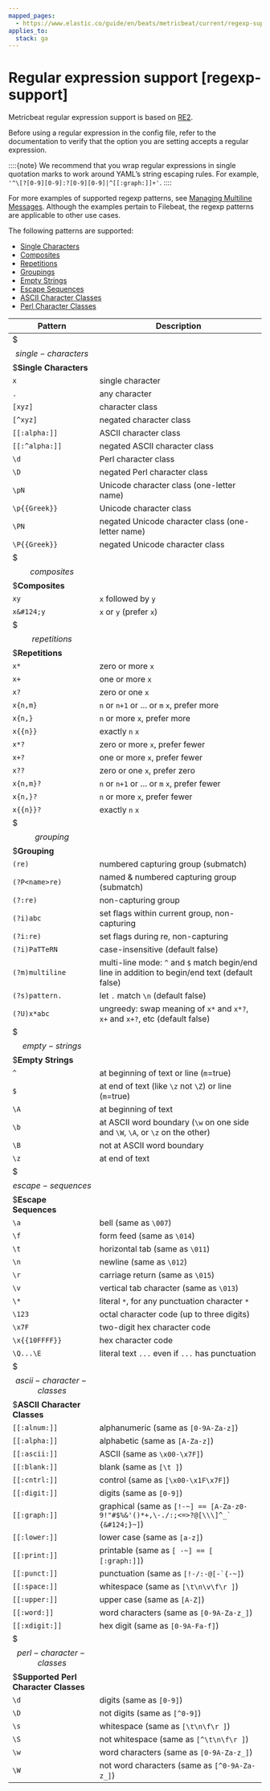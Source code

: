 ```yaml
---
mapped_pages:
  - https://www.elastic.co/guide/en/beats/metricbeat/current/regexp-support.html
applies_to:
  stack: ga
---
```


# Regular expression support [regexp-support]

Metricbeat regular expression support is based on [RE2](https://godoc.org/regexp/syntax).

Before using a regular expression in the config file, refer to the documentation to verify that the option you are setting accepts a regular expression.

::::{note}
We recommend that you wrap regular expressions in single quotation marks to work around YAML’s string escaping rules. For example, `'^\[?[0-9][0-9]:?[0-9][0-9]|^[[:graph:]]+'`.
::::


For more examples of supported regexp patterns, see [Managing Multiline Messages](/reference/filebeat/multiline-examples.md). Although the examples pertain to Filebeat, the regexp patterns are applicable to other use cases.

The following patterns are supported:

* [Single Characters](#single-characters)
* [Composites](#composites)
* [Repetitions](#repetitions)
* [Groupings](#grouping)
* [Empty Strings](#empty-strings)
* [Escape Sequences](#escape-sequences)
* [ASCII Character Classes](#ascii-character-classes)
* [Perl Character Classes](#perl-character-classes)

| Pattern | Description |
| --- | --- |
| $$$single-characters$$$**Single Characters** |  |
| `x` | single character |
| `.` | any character |
| `[xyz]` | character class |
| `[^xyz]` | negated character class |
| `[[:alpha:]]` | ASCII character class |
| `[[:^alpha:]]` | negated ASCII character class |
| `\d` | Perl character class |
| `\D` | negated Perl character class |
| `\pN` | Unicode character class (one-letter name) |
| `\p{{Greek}}` | Unicode character class |
| `\PN` | negated Unicode character class (one-letter name) |
| `\P{{Greek}}` | negated Unicode character class |
| $$$composites$$$**Composites** |  |
| `xy` | `x` followed by `y` |
| `x&#124;y` | `x` or `y` (prefer `x`) |
| $$$repetitions$$$**Repetitions** |  |
| `x*` | zero or more `x` |
| `x+` | one or more `x` |
| `x?` | zero or one `x` |
| `x{n,m}` | `n` or `n+1` or … or `m` `x`, prefer more |
| `x{n,}` | `n` or more `x`, prefer more |
| `x{{n}}` | exactly `n` `x` |
| `x*?` | zero or more `x`, prefer fewer |
| `x+?` | one or more `x`, prefer fewer |
| `x??` | zero or one `x`, prefer zero |
| `x{n,m}?` | `n` or `n+1` or … or `m` `x`, prefer fewer |
| `x{n,}?` | `n` or more `x`, prefer fewer |
| `x{{n}}?` | exactly `n` `x` |
| $$$grouping$$$**Grouping** |  |
| `(re)` | numbered capturing group (submatch) |
| `(?P<name>re)` | named & numbered capturing group (submatch) |
| `(?:re)` | non-capturing group |
| `(?i)abc` | set flags within current group, non-capturing |
| `(?i:re)` | set flags during re, non-capturing |
| `(?i)PaTTeRN` | case-insensitive (default false) |
| `(?m)multiline` | multi-line mode: `^` and `$` match begin/end line in addition to begin/end text (default false) |
| `(?s)pattern.` | let `.` match `\n` (default false) |
| `(?U)x*abc` | ungreedy: swap meaning of `x*` and `x*?`, `x+` and `x+?`, etc (default false) |
| $$$empty-strings$$$**Empty Strings** |  |
| `^` | at beginning of text or line (`m`=true) |
| `$` | at end of text (like `\z` not `\Z`) or line (`m`=true) |
| `\A` | at beginning of text |
| `\b` | at ASCII word boundary (`\w` on one side and `\W`, `\A`, or `\z` on the other) |
| `\B` | not at ASCII word boundary |
| `\z` | at end of text |
| $$$escape-sequences$$$**Escape Sequences** |  |
| `\a` | bell (same as `\007`) |
| `\f` | form feed (same as `\014`) |
| `\t` | horizontal tab (same as `\011`) |
| `\n` | newline (same as `\012`) |
| `\r` | carriage return (same as `\015`) |
| `\v` | vertical tab character (same as `\013`) |
| `\*` | literal `*`, for any punctuation character `*` |
| `\123` | octal character code (up to three digits) |
| `\x7F` | two-digit hex character code |
| `\x{{10FFFF}}` | hex character code |
| `\Q...\E` | literal text `...` even if `...` has punctuation |
| $$$ascii-character-classes$$$**ASCII Character Classes** |  |
| `[[:alnum:]]` | alphanumeric (same as `[0-9A-Za-z]`) |
| `[[:alpha:]]` | alphabetic (same as `[A-Za-z]`) |
| `[[:ascii:]]` | ASCII (same as `\x00-\x7F]`) |
| `[[:blank:]]` | blank (same as `[\t ]`) |
| `[[:cntrl:]]` | control (same as `[\x00-\x1F\x7F]`) |
| `[[:digit:]]` | digits (same as `[0-9]`) |
| `[[:graph:]]` | graphical (same as ```[!-~] == [A-Za-z0-9!"#$%&'()*+,\-./:;<=>?@[\\\]^_` ``` ```{&#124;}~]```) |
| `[[:lower:]]` | lower case (same as `[a-z]`) |
| `[[:print:]]` | printable (same as `[ -~] == [ [:graph:]]`) |
| `[[:punct:]]` | punctuation (same as ```[!-/:-@[-`{-~]```) |
| `[[:space:]]` | whitespace (same as `[\t\n\v\f\r ]`) |
| `[[:upper:]]` | upper case (same as `[A-Z]`) |
| `[[:word:]]` | word characters (same as `[0-9A-Za-z_]`) |
| `[[:xdigit:]]` | hex digit (same as `[0-9A-Fa-f]`) |
| $$$perl-character-classes$$$**Supported Perl Character Classes** |  |
| `\d` | digits (same as `[0-9]`) |
| `\D` | not digits (same as `[^0-9]`) |
| `\s` | whitespace (same as `[\t\n\f\r ]`) |
| `\S` | not whitespace (same as `[^\t\n\f\r ]`) |
| `\w` | word characters (same as `[0-9A-Za-z_]`) |
| `\W` | not word characters (same as `[^0-9A-Za-z_]`) |
